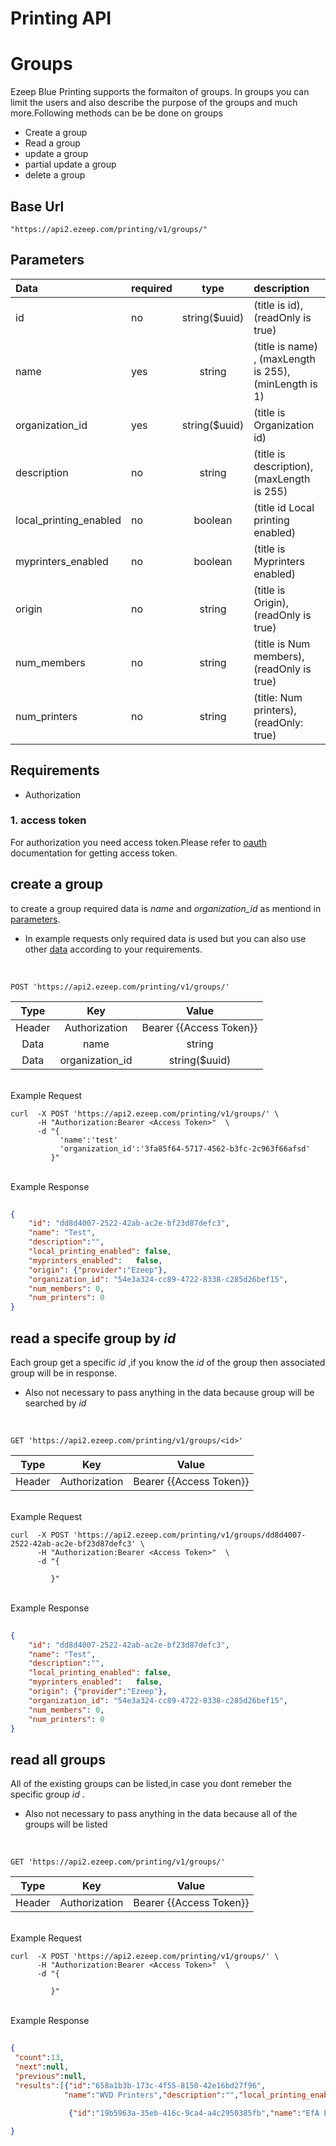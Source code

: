 # Printing API

# Groups

Ezeep Blue Printing supports the formaiton of groups. In groups you can  limit the users and also describe the purpose of the groups and much more.Following methods can be be done on groups

- Create a group
- Read a group
- update a group
- partial update a group
- delete a group

## Base Url

```
"https://api2.ezeep.com/printing/v1/groups/"
```

## Parameters

| Data     |required       |type    |   description  |
|:---------|:------------- |:------:|:-------------------------------------|
| id                |    no        |   string($uuid)    | (title is id),(readOnly is true)   |
| name                  |    yes        |  string      |(title is name) , (maxLength is 255), (minLength is 1) |
| organization_id       |    yes        |   string($uuid)      | (title is Organization id)                |
| description           |    no        |   string      |(title is description), (maxLength is 255) |
| local_printing_enabled|    no        |   boolean      |(title id Local printing enabled)|
| myprinters_enabled    |    no        |   boolean       |(title is  Myprinters enabled)|
| origin                |    no        |   string       | (title is Origin),(readOnly is true)   |
| num_members           |    no        |   string       |(title is Num members),(readOnly is true) |
| num_printers          |   no         |   string       |(title: Num printers),(readOnly: true) |

## Requirements

- Authorization

### 1. access token

For authorization you need access token.Please refer to [oauth](efa-quick-guide.md) documentation for getting access token.


## create a  group

to create a group required data is _name_ and _organization_id_ as mentiond in [parameters](##-Parameters).

* In example requests only required data is used but you can also use other [data](##-Parameters) according to your requirements. 

<br>

```shell
POST 'https://api2.ezeep.com/printing/v1/groups/'
```

|Type    |Key               | Value                 |
|:-----: |:----------------:|:----------------------:|
|  Header      | Authorization| Bearer {{Access Token}} |
|  Data       | name | string |
|  Data       |organization_id | string($uuid) |

<br>
Example Request

```shell
curl  -X POST 'https://api2.ezeep.com/printing/v1/groups/' \
      -H "Authorization:Bearer <Access Token>"  \
      -d "{
           'name':'test'
           'organization_id':'3fa85f64-5717-4562-b3fc-2c963f66afsd'
         }" 
```

<br>
Example Response

```json
 
{
    "id": "dd8d4007-2522-42ab-ac2e-bf23d87defc3",
    "name": "Test",
    "description":"",
    "local_printing_enabled": false,
    "myprinters_enabled":   false,
    "origin": {"provider":"Ezeep"},
    "organization_id": "54e3a324-cc89-4722-8338-c285d26bef15",
    "num_members": 0,
    "num_printers": 0
}
```

## read a specife group by _id_

Each group get a specific _id_ ,if you know the _id_ of the group then associated group  will be in response.

* Also not necessary to pass anything in the data because group will be searched by _id_

<br>

```shell
GET 'https://api2.ezeep.com/printing/v1/groups/<id>'
```

|Type    |Key               | Value                 |
|:-----: |:----------------:|:----------------------:|
|  Header      | Authorization| Bearer {{Access Token}} |

<br>
Example Request

```shell
curl  -X POST 'https://api2.ezeep.com/printing/v1/groups/dd8d4007-2522-42ab-ac2e-bf23d87defc3' \
      -H "Authorization:Bearer <Access Token>"  \
      -d "{

         }" 
```

<br>
Example Response

```json
 
{
    "id": "dd8d4007-2522-42ab-ac2e-bf23d87defc3",
    "name": "Test",
    "description":"",
    "local_printing_enabled": false,
    "myprinters_enabled":   false,
    "origin": {"provider":"Ezeep"},
    "organization_id": "54e3a324-cc89-4722-8338-c285d26bef15",
    "num_members": 0,
    "num_printers": 0
}
```

## read all groups

All of the existing groups can  be listed,in case you dont remeber the specific group _id_ .  
* Also not necessary to pass anything in the data because all of the groups will be listed

<br>

```shell
GET 'https://api2.ezeep.com/printing/v1/groups/'
```

|Type    |Key               | Value                 |
|:-----: |:----------------:|:----------------------:|
|  Header      | Authorization| Bearer {{Access Token}} |

<br>
Example Request

```shell
curl  -X POST 'https://api2.ezeep.com/printing/v1/groups/' \
      -H "Authorization:Bearer <Access Token>"  \
      -d "{

         }" 
```

<br>
Example Response

```json
 
{
 "count":13,
 "next":null,
 "previous":null,
 "results":[{"id":"658a1b3b-173c-4f55-8150-42e16bd27f96",
            "name":"WVD Printers","description":"","local_printing_enabled":true,"myprinters_enabled":false,"origin":{"provider":"Azure","foreign_id":"9cb21a02-7985-47b5-82c0-d656e3830cc4"},"organization_id":"54e3a324-cc89-4722-8338-c285d26bef15","num_members":8,"num_printers":0},{"id":"9e05c98e-77b0-4915-8143-0dfc77a54d65","name":"ezeep Blue","description":"","local_printing_enabled":true,"myprinters_enabled":false,"origin":{"provider":"Azure","foreign_id":"3f3aa500-8d21-44a6-98c7-e14e407c482c"},"organization_id":"54e3a324-cc89-4722-8338-c285d26bef15","num_members":54,"num_printers":0},
 
             {"id":"19b5963a-35eb-416c-9ca4-a4c2950385fb","name":"EfA Printer","description":"","local_printing_enabled":true,"myprinters_enabled":false,"origin":{"provider":"Azure","foreign_id":"a7c28afe-251f-46cd-9bf8-30432df6d416"},"organization_id":"54e3a324-cc89-4722-8338-c285d26bef15","num_members":119,"num_printers":5},{"id":"dd8d4007-2522-42ab-ac2e-bf23d87defc3","name":"Test","description":"","local_printing_enabled":false,"myprinters_enabled":false,"origin":{"provider":"Ezeep"},"organization_id":"54e3a324-cc89-4722-8338-c285d26bef15","num_members":0,"num_printers":0}]

}
```


